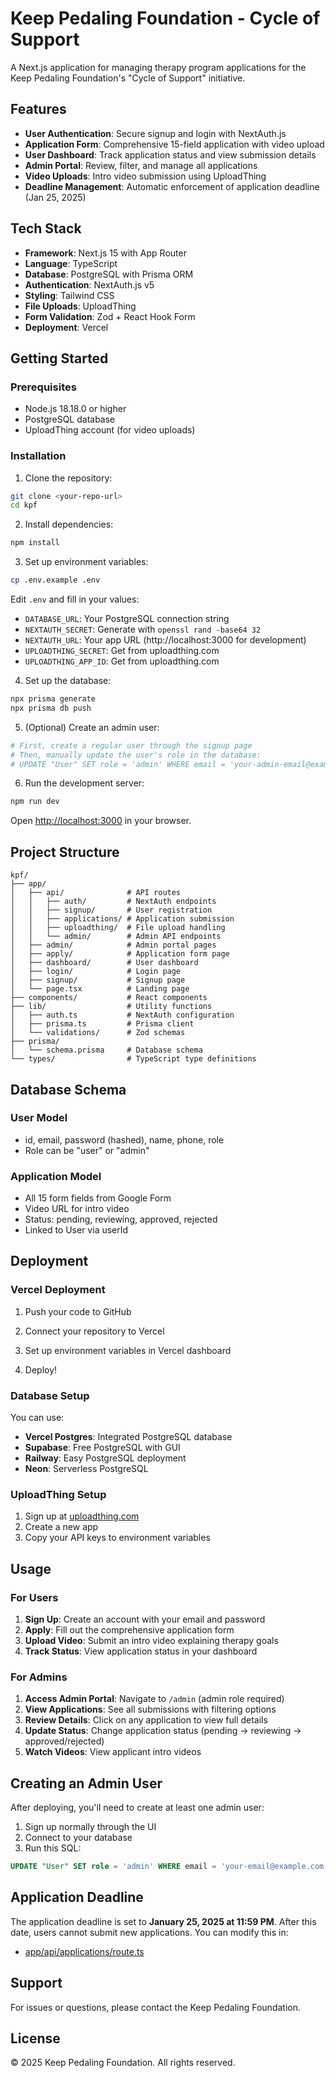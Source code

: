 # Keep Pedaling Foundation - Cycle of Support

A Next.js application for managing therapy program applications for the Keep Pedaling Foundation's "Cycle of Support" initiative.

## Features

- **User Authentication**: Secure signup and login with NextAuth.js
- **Application Form**: Comprehensive 15-field application with video upload
- **User Dashboard**: Track application status and view submission details
- **Admin Portal**: Review, filter, and manage all applications
- **Video Uploads**: Intro video submission using UploadThing
- **Deadline Management**: Automatic enforcement of application deadline (Jan 25, 2025)

## Tech Stack

- **Framework**: Next.js 15 with App Router
- **Language**: TypeScript
- **Database**: PostgreSQL with Prisma ORM
- **Authentication**: NextAuth.js v5
- **Styling**: Tailwind CSS
- **File Uploads**: UploadThing
- **Form Validation**: Zod + React Hook Form
- **Deployment**: Vercel

## Getting Started

### Prerequisites

- Node.js 18.18.0 or higher
- PostgreSQL database
- UploadThing account (for video uploads)

### Installation

1. Clone the repository:
```bash
git clone <your-repo-url>
cd kpf
```

2. Install dependencies:
```bash
npm install
```

3. Set up environment variables:
```bash
cp .env.example .env
```

Edit `.env` and fill in your values:
- `DATABASE_URL`: Your PostgreSQL connection string
- `NEXTAUTH_SECRET`: Generate with `openssl rand -base64 32`
- `NEXTAUTH_URL`: Your app URL (http://localhost:3000 for development)
- `UPLOADTHING_SECRET`: Get from uploadthing.com
- `UPLOADTHING_APP_ID`: Get from uploadthing.com

4. Set up the database:
```bash
npx prisma generate
npx prisma db push
```

5. (Optional) Create an admin user:
```bash
# First, create a regular user through the signup page
# Then, manually update the user's role in the database:
# UPDATE "User" SET role = 'admin' WHERE email = 'your-admin-email@example.com';
```

6. Run the development server:
```bash
npm run dev
```

Open [http://localhost:3000](http://localhost:3000) in your browser.

## Project Structure

```
kpf/
├── app/
│   ├── api/              # API routes
│   │   ├── auth/         # NextAuth endpoints
│   │   ├── signup/       # User registration
│   │   ├── applications/ # Application submission
│   │   ├── uploadthing/  # File upload handling
│   │   └── admin/        # Admin API endpoints
│   ├── admin/            # Admin portal pages
│   ├── apply/            # Application form page
│   ├── dashboard/        # User dashboard
│   ├── login/            # Login page
│   ├── signup/           # Signup page
│   └── page.tsx          # Landing page
├── components/           # React components
├── lib/                  # Utility functions
│   ├── auth.ts           # NextAuth configuration
│   ├── prisma.ts         # Prisma client
│   └── validations/      # Zod schemas
├── prisma/
│   └── schema.prisma     # Database schema
└── types/                # TypeScript type definitions
```

## Database Schema

### User Model
- id, email, password (hashed), name, phone, role
- Role can be "user" or "admin"

### Application Model
- All 15 form fields from Google Form
- Video URL for intro video
- Status: pending, reviewing, approved, rejected
- Linked to User via userId

## Deployment

### Vercel Deployment

1. Push your code to GitHub

2. Connect your repository to Vercel

3. Set up environment variables in Vercel dashboard

4. Deploy!

### Database Setup

You can use:
- **Vercel Postgres**: Integrated PostgreSQL database
- **Supabase**: Free PostgreSQL with GUI
- **Railway**: Easy PostgreSQL deployment
- **Neon**: Serverless PostgreSQL

### UploadThing Setup

1. Sign up at [uploadthing.com](https://uploadthing.com)
2. Create a new app
3. Copy your API keys to environment variables

## Usage

### For Users

1. **Sign Up**: Create an account with your email and password
2. **Apply**: Fill out the comprehensive application form
3. **Upload Video**: Submit an intro video explaining therapy goals
4. **Track Status**: View application status in your dashboard

### For Admins

1. **Access Admin Portal**: Navigate to `/admin` (admin role required)
2. **View Applications**: See all submissions with filtering options
3. **Review Details**: Click on any application to view full details
4. **Update Status**: Change application status (pending → reviewing → approved/rejected)
5. **Watch Videos**: View applicant intro videos

## Creating an Admin User

After deploying, you'll need to create at least one admin user:

1. Sign up normally through the UI
2. Connect to your database
3. Run this SQL:
```sql
UPDATE "User" SET role = 'admin' WHERE email = 'your-email@example.com';
```

## Application Deadline

The application deadline is set to **January 25, 2025 at 11:59 PM**. After this date, users cannot submit new applications. You can modify this in:
- [app/api/applications/route.ts](app/api/applications/route.ts)

## Support

For issues or questions, please contact the Keep Pedaling Foundation.

## License

© 2025 Keep Pedaling Foundation. All rights reserved.
